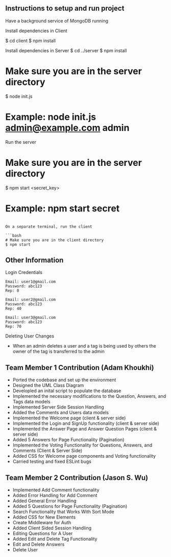 ## Instructions to setup and run project

Have a background service of MongoDB running

Install dependencies in Client

$ cd client
$ npm install

Install dependencies in Server
$ cd ../server
$ npm install


# Make sure you are in the server directory
$ node init.js <email> <password>

# Example: node init.js admin@example.com admin

Run the server

# Make sure you are in the server directory
$ npm start <secret_key>

# Example: npm start secret
```

On a separate terminal, run the client

```bash
# Make sure you are in the client directory
$ npm start
```

## Other Information

Login Credentials

```
Email: user1@gmail.com
Password: abc123
Rep: 0

Email: user2@gmail.com
Password: abc123
Rep: 40

Email: user3@gmail.com
Password: abc123
Rep: 70
```

Deleting User Changes

- When an admin deletes a user and a tag is being used by others the owner of the tag is transferred to the admin

## Team Member 1 Contribution (Adam Khoukhi)

- Ported the codebase and set up the environment 
- Designed the UML Class Diagram
- Developled an inital script to populate the database
- Implemented the necessary modifications to the Question, Answers, and Tags data models
- Implemented Server Side Session Handling
- Added the Comments and Users data models
- Implemented the Welcome page (client & server side)
- Implemented the Login and SignUp functionality (client & server side)
- Implemented the Answer Page and Answer Question Pages (client & server side)
- Added 5 Answers for Page Functionality (Pagination)
- Implemented the Voting Functionality for Questions, Answers, and Comments (Client & Server Side)
- Added CSS for Welcome page components and Voting functionality
- Carried testing and fixed ESLint bugs

## Team Member 2 Contribution (Jason S. Wu)

- Implemented Add Comment functionality
- Added Error Handling for Add Comment
- Added General Error Handling
- Added 5 Questions for Page Functionality (Pagination)
- Search Functionality that Works With Sort Mode
- Added CSS for New Elements
- Create Middleware for Auth
- Added Client Sided Session Handling
- Editing Questions for A User
- Added Edit and Delete Tag Functionality
- Edit and Delete Answers
- Delete User
